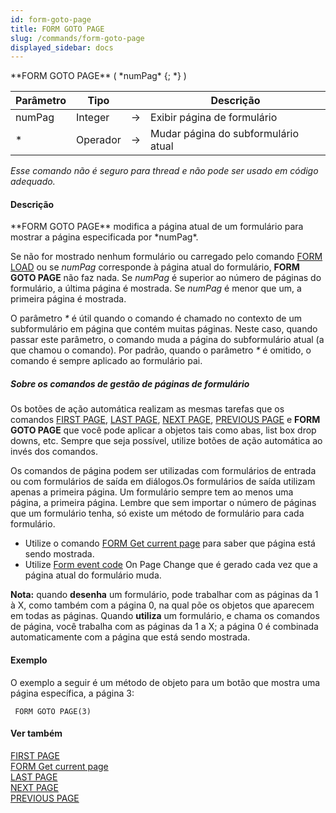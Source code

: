 ```yaml
---
id: form-goto-page
title: FORM GOTO PAGE
slug: /commands/form-goto-page
displayed_sidebar: docs
---
```


<!--REF #_command_.FORM GOTO PAGE.Syntax-->**FORM GOTO PAGE** ( *numPag* {; *} )<!-- END REF-->
<!--REF #_command_.FORM GOTO PAGE.Params-->
| Parâmetro | Tipo |  | Descrição |
| --- | --- | --- | --- |
| numPag | Integer | &#8594;  | Exibir página de formulário |
| * | Operador | &#8594;  | Mudar página do subformulário atual |

<!-- END REF-->

*Esse comando não é seguro para thread e não pode ser usado em código adequado.*


#### Descrição 

<!--REF #_command_.FORM GOTO PAGE.Summary-->**FORM GOTO PAGE** modifica a página atual de um formulário para mostrar a página especificada por *numPag*.<!-- END REF-->

Se não for mostrado nenhum formulário ou carregado pelo comando [FORM LOAD](form-load.md) ou se *numPag* corresponde à página atual do formulário, **FORM GOTO PAGE** não faz nada. Se *numPag* é superior ao número de páginas do formulário, a última página é mostrada. Se *numPag* é menor que um, a primeira página é mostrada.  
  
O parâmetro *\** é útil quando o comando é chamado no contexto de um subformulário em página que contém muitas páginas. Neste caso, quando passar este parâmetro, o comando muda a página do subformulário atual (a que chamou o comando). Por padrão, quando o parâmetro *\** é omitido, o comando é sempre aplicado ao formulário pai.

##### Sobre os comandos de gestão de páginas de formulário 

Os botões de ação automática realizam as mesmas tarefas que os comandos [FIRST PAGE](first-page.md), [LAST PAGE](last-page.md), [NEXT PAGE](next-page.md), [PREVIOUS PAGE](previous-page.md) e **FORM GOTO PAGE** que você pode aplicar a objetos tais como abas, list box drop downs, etc. Sempre que seja possível, utilize botões de ação automática ao invés dos comandos. 

Os comandos de página podem ser utilizadas com formulários de entrada ou com formulários de saída em diálogos.Os formulários de saída utilizam apenas a primeira página. Um formulário sempre tem ao menos uma página, a primeira página. Lembre que sem importar o número de páginas que um formulário tenha, só existe um método de formulário para cada formulário. 

* Utilize o comando [FORM Get current page](form-get-current-page.md) para saber que página está sendo mostrada.
* Utilize [Form event code](form-event-code.md) On Page Change que é gerado cada vez que a página atual do formulário muda.

**Nota:** quando **desenha** um formulário, pode trabalhar com as páginas da 1 à X, como também com a página 0, na qual põe os objetos que aparecem em todas as páginas. Quando **utiliza** um formulário, e chama os comandos de página, você trabalha com as páginas da 1 a X; a página 0 é combinada automaticamente com a página que está sendo mostrada.

#### Exemplo 

O exemplo a seguir é um método de objeto para um botão que mostra uma página específica, a página 3: 

```4d
 FORM GOTO PAGE(3)
```

#### Ver também 

[FIRST PAGE](first-page.md)  
[FORM Get current page](form-get-current-page.md)  
[LAST PAGE](last-page.md)  
[NEXT PAGE](next-page.md)  
[PREVIOUS PAGE](previous-page.md)  